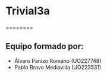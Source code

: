 # Trivial3a
========
## Equipo formado por: 
- Álvaro Panizo Romano (UO227748)
- Pablo Bravo Mediavilla (UO223531)
